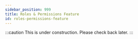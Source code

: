```yaml
---
sidebar_position: 999
title: Roles & Permissions Feature
id: roles-permissions-feature
---
```


:::caution
This is under construction. Please check back later.
:::